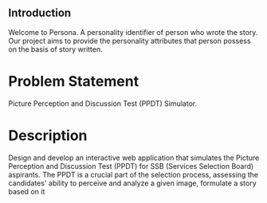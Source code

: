 ## Introduction

Welcome to Persona. A personality identifier of person who wrote the story. Our project aims to provide the personality attributes that person possess on the basis of story written.

# Problem Statement
Picture Perception and Discussion Test (PPDT) Simulator.

# Description 

Design and develop an interactive web application that simulates the Picture Perception and Discussion Test (PPDT) for SSB (Services Selection Board) aspirants. The PPDT is a crucial part of the selection process, assessing the candidates' ability to perceive and analyze a given image, formulate a story based on it
   